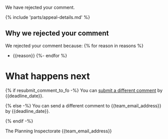 We have rejected your comment.

{% include 'parts/appeal-details.md' %}

## Why we rejected your comment

We rejected your comment because:
{% for reason in reasons %}
- {{reason}}
{%- endfor %}

# What happens next

{% if resubmit_comment_to_fo -%}
    You can [submit a different comment]({{front_office_url}}/comment-planning-appeal/enter-appeal-reference) by {{deadline_date}}.

{% else -%}
    You can send a different comment to {{team_email_address}} by {{deadline_date}}.

{% endif -%}

The Planning Inspectorate
{{team_email_address}}
